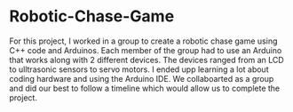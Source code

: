 # Robotic-Chase-Game

For this project, I worked in a group to create a robotic chase game using C++ code and Arduinos. Each member of the group had to use an Arduino that works along with 2 different devices. The devices ranged from an LCD to ulltrasonic sensors to servo motors. I ended upp learning a lot about coding hardware and using the Arduino IDE. We collaboarted as a group and did our best to follow a timeline which would allow us to complete the project.
